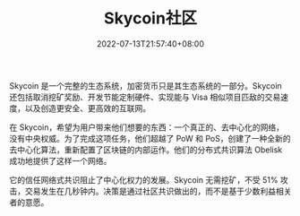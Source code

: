 ﻿---
weight: 
title: "Skycoin社区"
description: "Skycoin 是一个完整的生态系统，加密货币只是其生态系统的一部分"
date: 2022-07-13T21:57:40+08:00
lastmod: 2022-07-13T16:45:40+08:00
draft: false
authors: ["浮尘"]
featuredImage: "skycoinshequ.jpg"
link: "https://www.skycoin.com/"
tags: ["元宇宙社区","Skycoin社区"]
categories: ["navigation"]
navigation: ["元宇宙社区"]
lightgallery: true
toc: true
pinned: false
recommend: false
recommend1: false
---
Skycoin 是一个完整的生态系统，加密货币只是其生态系统的一部分。Skycoin 还包括取消挖矿奖励、开发节能定制硬件、实现能与 Visa 相似项目匹敌的交易速度，以及创造更安全、更高效的互联网。

在 Skycoin，希望为用户带来他们想要的东西：一个真正的、去中心化的网络，没有中央权威。为了完成这项任务，他们超越了 PoW 和 PoS，创建了一种全新的去中心化算法，重新配置了区块链的内部运作。他们的分布式共识算法 Obelisk 成功地提供了这样一个网络。

它的信任网络式共识阻止了中心化权力的发展。Skycoin 无需挖矿，不受 51% 攻击，交易发生在几秒钟内。决策是通过社区共识做出的，而不是基于少数利益相关者的意愿。
